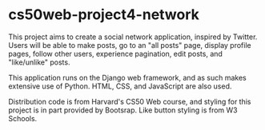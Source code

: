 # cs50web-project4-network

This project aims to create a social network application, inspired by Twitter. Users will be able to make posts, go to an "all posts" page, display profile pages, follow other users, experience pagination, edit posts, and "like/unlike" posts.

This application runs on the Django web framework, and as such makes extensive use of Python. HTML, CSS, and JavaScript are also used.

Distribution code is from Harvard's CS50 Web course, and styling for this project is in part provided by Bootsrap. Like button styling is from W3 Schools.